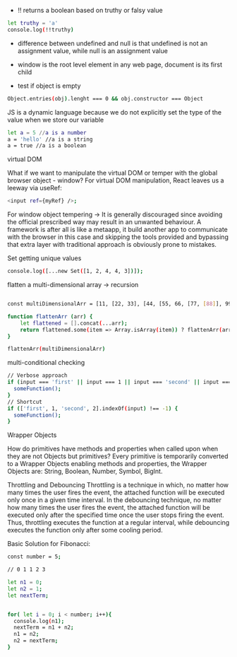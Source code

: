 - !! returns a boolean based on truthy or falsy value
```sh
let truthy = 'a'
console.log(!!truthy)
```

- difference between undefined and null is that undefined is not an assignment value, while null is an assignment value

- window is the root level element in any web page, document is its first child

- test if object is empty
```sh
Object.entries(obj).lenght === 0 && obj.constructor === Object
```



JS is a dynamic language because we do not explicitly set the type of the value when we store our variable

```sh
let a = 5 //a is a number
a = 'hello' //a is a string
a = true //a is a boolean
```



virtual DOM

What if we want to manipulate the virtual DOM or temper with the global browser object - window?
For virtual DOM manipulation, React leaves us a leeway via useRef:
```sh
<input ref={myRef} />;
```

For window object tempering -> It is generally discouraged since avoiding the official prescribed way may result in an unwanted behaviour. A framework is after all is like a metaapp, it build another app to communicate with the browser in this case and skipping the tools provided and bypassing that extra layer with traditional approach is obviously prone to mistakes.



Set
getting unique values
```sh
console.log([...new Set([1, 2, 4, 4, 3])]);
```




flatten a multi-dimensional array -> recursion

```sh

const multiDimensionalArr = [11, [22, 33], [44, [55, 66, [77, [88]], 99]]];

function flattenArr (arr) {
    let flattened = [].concat(...arr);
    return flattened.some(item => Array.isArray(item)) ? flattenArr(arr) : flattened;
}

flattenArr(multiDimensionalArr)
```




multi-conditional checking

```sh
// Verbose approach
if (input === 'first' || input === 1 || input === 'second' || input === 2) {
  someFunction();
}
// Shortcut
if (['first', 1, 'second', 2].indexOf(input) !== -1) {
  someFunction();
}
```


Wrapper Objects

How do primitives have methods and properties when called upon when they are not Objects but primitives?
Every primitive is temporarily converted to a Wrapper Objects enabling methods and properties, the Wrapper Objects are: String, Boolean, Number, Symbol, BigInt.


Throttling and Debouncing
Throttling is a technique in which, no matter how many times the user fires the event, the attached function will be executed only once in a given time interval. In the debouncing technique, no matter how many times the user fires the event, the attached function will be executed only after the specified time once the user stops firing the event. Thus, throttling executes the function at a regular interval, while debouncing executes the function only after some cooling period.




Basic Solution for Fibonacci:

```sh
const number = 5;

// 0 1 1 2 3

let n1 = 0;
let n2 = 1;
let nextTerm;


for( let i = 0; i < number; i++){
  console.log(n1);
  nextTerm = n1 + n2;
  n1 = n2;
  n2 = nextTerm;
}
```